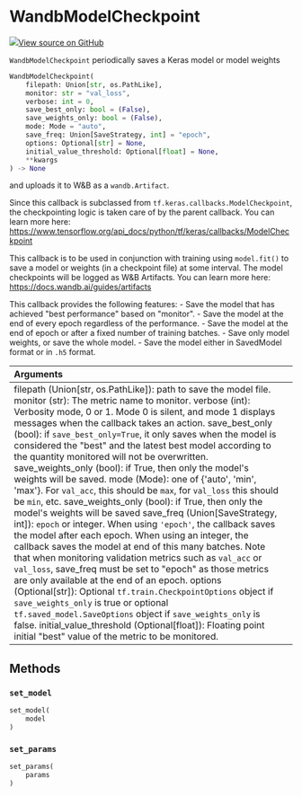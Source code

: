 # WandbModelCheckpoint



[![](https://www.tensorflow.org/images/GitHub-Mark-32px.png)View source on GitHub](https://www.github.com/wandb/client/tree/latest/wandb/integration/keras/callbacks/model_checkpoint.py#L26-L173)



`WandbModelCheckpoint` periodically saves a Keras model or model weights

```python
WandbModelCheckpoint(
    filepath: Union[str, os.PathLike],
    monitor: str = "val_loss",
    verbose: int = 0,
    save_best_only: bool = (False),
    save_weights_only: bool = (False),
    mode: Mode = "auto",
    save_freq: Union[SaveStrategy, int] = "epoch",
    options: Optional[str] = None,
    initial_value_threshold: Optional[float] = None,
    **kwargs
) -> None
```



and uploads it to W&B as a `wandb.Artifact`.

Since this callback is subclassed from `tf.keras.callbacks.ModelCheckpoint`,
the checkpointing logic is taken care of by the parent callback. You can learn
more here:
https://www.tensorflow.org/api_docs/python/tf/keras/callbacks/ModelCheckpoint

This callback is to be used in conjunction with training using `model.fit()`
to save a model or weights (in a checkpoint file) at some interval. The
model checkpoints will be logged as W&B Artifacts. You can learn more here:
https://docs.wandb.ai/guides/artifacts

This callback provides the following features:
    - Save the model that has achieved "best performance" based on "monitor".
    - Save the model at the end of every epoch regardless of the performance.
    - Save the model at the end of epoch or after a fixed number of training batches.
    - Save only model weights, or save the whole model.
    - Save the model either in SavedModel format or in `.h5` format.

| Arguments |  |
| :--- | :--- |
|  filepath (Union[str, os.PathLike]): path to save the model file. monitor (str): The metric name to monitor. verbose (int): Verbosity mode, 0 or 1. Mode 0 is silent, and mode 1 displays messages when the callback takes an action. save_best_only (bool): if `save_best_only=True`, it only saves when the model is considered the "best" and the latest best model according to the quantity monitored will not be overwritten. save_weights_only (bool): if True, then only the model's weights will be saved. mode (Mode): one of {'auto', 'min', 'max'}. For `val_acc`, this should be `max`, for `val_loss` this should be `min`, etc. save_weights_only (bool): if True, then only the model's weights will be saved save_freq (Union[SaveStrategy, int]): `epoch` or integer. When using `'epoch'`, the callback saves the model after each epoch. When using an integer, the callback saves the model at end of this many batches. Note that when monitoring validation metrics such as `val_acc` or `val_loss`, save_freq must be set to "epoch" as those metrics are only available at the end of an epoch. options (Optional[str]): Optional `tf.train.CheckpointOptions` object if `save_weights_only` is true or optional `tf.saved_model.SaveOptions` object if `save_weights_only` is false. initial_value_threshold (Optional[float]): Floating point initial "best" value of the metric to be monitored. |



## Methods

<h3 id="set_model"><code>set_model</code></h3>

```python
set_model(
    model
)
```




<h3 id="set_params"><code>set_params</code></h3>

```python
set_params(
    params
)
```






